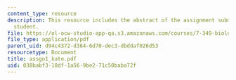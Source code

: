 ```yaml
---
content_type: resource
description: This resource includes the abstract of the assignment submitted by the
  student.
file: https://ol-ocw-studio-app-qa.s3.amazonaws.com/courses/7-349-biological-computing-at-the-crossroads-of-engineering-and-science-spring-2005/038babf318df1a569be271c50baba72f_assgn1_kate.pdf
file_type: application/pdf
parent_uid: d94c4372-d364-6d70-dec3-dbddaf026d53
resourcetype: Document
title: assgn1_kate.pdf
uid: 038babf3-18df-1a56-9be2-71c50baba72f
---
```

